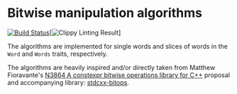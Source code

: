 # Bitwise manipulation algorithms

[![Build Status](https://travis-ci.org/gnzlbg/bitwise.svg?branch=master)](https://travis-ci.org/gnzlbg/bitwise)[![Clippy Linting Result](https://clippy.bashy.io/github/gnzlbh/bitwise/master/badge.svg)]

The algorithms are implemented for single words and slices of words in the
`Word` and `Words` traits, respectively.

The algorithms are heavily inspired and/or directly taken from Matthew
Fioravante's
[N3864 A constexpr bitwise operations library for C++](http://www.open-std.org/jtc1/sc22/wg21/docs/papers/2014/n3864.html)
proposal and accompanying library:
[stdcxx-bitops](https://github.com/fmatthew5876/stdcxx-bitops).
